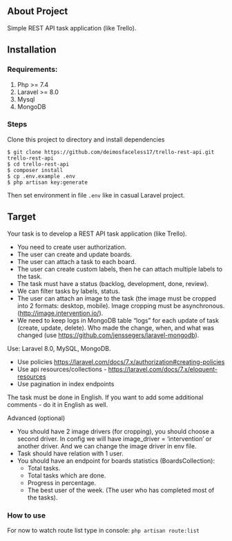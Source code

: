 ## About Project

Simple REST API task application (like Trello).

## Installation
### Requirements:
1. Php >= 7.4
2. Laravel >= 8.0
3. Mysql
4. MongoDB
### Steps
Clone this project to directory and install dependencies

``` 
$ git clone https://github.com/deimosfaceless17/trello-rest-api.git trello-rest-api 
$ cd trello-rest-api
$ composer install
$ cp .env.example .env
$ php artisan key:generate
```

Then set environment in file `.env` like in casual Laravel project.

## Target

Your task is to develop a REST API task application (like Trello).
* You need to create user authorization.
* The user can create and update boards.
* The user can attach a task to each board.
* The user can create custom labels, then he can attach multiple labels to the task.
* The task must have a status (backlog, development, done, review).
* We can filter tasks by labels, status.
* The user can attach an image to the task (the image must be cropped into 2 formats: desktop, mobile). Image cropping must be asynchronous. (http://image.intervention.io/).
* We need to keep logs in MongoDB table “logs” for each update of task (create, update, delete). Who made the change, when, and what was changed (use https://github.com/jenssegers/laravel-mongodb).

Use: Laravel 8.0, MySQL, MongoDB.
* Use policies https://laravel.com/docs/7.x/authorization#creating-policies
* Use api resources/collections - https://laravel.com/docs/7.x/eloquent-resources
* Use pagination in index endpoints


The task must be done in English. If you want to add some additional comments - do it in English as well.

Advanced (optional)

* You should have 2 image drivers (for cropping), you should choose a second driver. In config we will have image_driver = ‘intervention’ or another driver. And we can change the image driver in env file. 
* Task should have relation with 1 user. 
* You should have an endpoint for boards statistics (BoardsCollection):
    * Total tasks. 
    * Total tasks which are done.
    * Progress in percentage. 
    * The best user of the week. (The user who has completed most of the tasks).
    
### How to use

For now to watch route list type in console:
`php artisan route:list`

